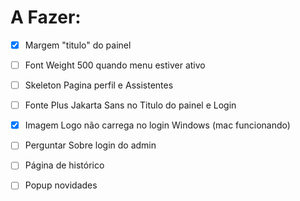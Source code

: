 # A Fazer:

- [x] Margem "titulo" do painel

- [ ] Font Weight 500 quando menu estiver ativo

- [ ] Skeleton Pagina perfil e Assistentes

- [ ] Fonte Plus Jakarta Sans no Titulo do painel e Login 

- [x] Imagem Logo não carrega no login  Windows (mac funcionando)

- [ ] Perguntar Sobre login do admin

- [ ] Página de histórico

- [ ] Popup novidades
